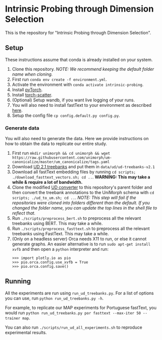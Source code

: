 # Intrinsic Probing through Dimension Selection

This is the repository for "Intrinsic Probing through Dimension Selection".

## Setup

These instructions assume that conda is already installed on your system.

1. Clone this repository. *NOTE: We recommend keeping the default folder name when cloning.*
2. First run `conda env create -f environment.yml`.
3. Activate the environment with `conda activate intrinsic-probing`.
4. Install [pyTorch](https://pytorch.org/get-started/locally/).
5. Install [torch-scatter](https://github.com/rusty1s/pytorch_scatter).
6. (Optional) Setup wandb, if you want live logging of your runs.
7. You will also need to install fastText to your environment as described [here](https://fasttext.cc/docs/en/support.html#building-fasttext-python-module).
8. Setup the config file `cp config.default.py config.py`.

### Generate data

You will also need to generate the data. Here we provide instructions on how to obtain the data to replicate our entire study.

1. First run `mkdir unimorph && cd unimorph && wget https://raw.githubusercontent.com/unimorph/um-canonicalize/master/um_canonicalize/tags.yaml`
2. Download [UD 2.1 treebanks](http://hdl.handle.net/11234/1-2515) and put them in `data/ud/ud-treebanks-v2.1`
3. Download all fastText embedding files by running `cd scripts; ./download_fasttext_vectors.sh; cd ..`. **WARNING: This may take a while & require a lot of bandwidth.**
4. Clone the modified [UD converter](git@github.com:ltorroba/ud-compatibility.git) to this repository's parent folder and then convert the treebank annotations to the UniMorph schema with `cd scripts; ./ud_to_um.sh; cd ..`. *NOTE: This step will fail if the repositories were cloned into folders different than the default. If you changed the folder name, you can update the top lines in the shell file to reflect that.*
5. Run `./scripts/preprocess_bert.sh` to preprocess all the relevant treebanks using BERT. This may take a while.
6. Run `./scripts/preprocess_fasttext.sh` to preprocess all the relevant treebanks using FastText. This may take a while.
7. (Only on a headless server) Orca needs X11 to run, or else it cannot generate graphs. An easier alternative is to run `sudo apt-get install xvfb` and then open a `python` interpreter and run:
    ```
    >>> import plotly.io as pio
    >>> pio.orca.config.use_xvfb = True
    >>> pio.orca.config.save()
    ```

## Running

All the experiments are run using `run_ud_treebanks.py`.
For a list of options you can use, run `python run_ud_treebanks.py -h`.

For example, to replicate our MAP experiments for Portuguese fastText, you would run `python run_ud_treebanks.py por fasttext --max-iter 50 --trainer map`.

You can also run `./scripts/run_ud_all_experiments.sh` to reproduce experimental results.
